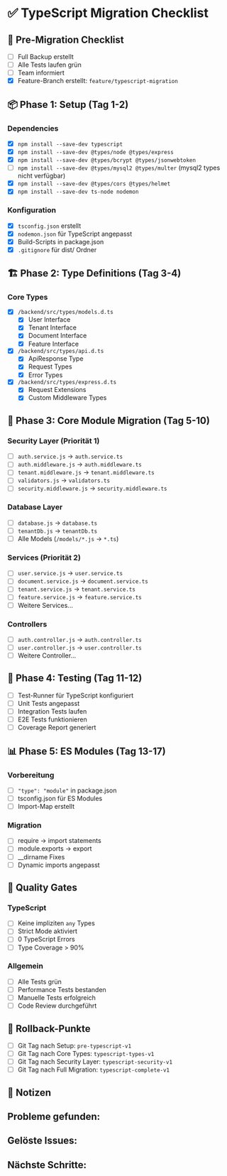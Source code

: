 # ✅ TypeScript Migration Checklist

## 🚀 Pre-Migration Checklist

- [ ] Full Backup erstellt
- [ ] Alle Tests laufen grün
- [ ] Team informiert
- [x] Feature-Branch erstellt: `feature/typescript-migration`

## 📦 Phase 1: Setup (Tag 1-2)

### Dependencies
- [x] `npm install --save-dev typescript`
- [x] `npm install --save-dev @types/node @types/express`
- [x] `npm install --save-dev @types/bcrypt @types/jsonwebtoken`
- [ ] `npm install --save-dev @types/mysql2 @types/multer` (mysql2 types nicht verfügbar)
- [x] `npm install --save-dev @types/cors @types/helmet`
- [x] `npm install --save-dev ts-node nodemon`

### Konfiguration
- [x] `tsconfig.json` erstellt
- [x] `nodemon.json` für TypeScript angepasst
- [x] Build-Scripts in package.json
- [x] `.gitignore` für dist/ Ordner

## 🏗️ Phase 2: Type Definitions (Tag 3-4)

### Core Types
- [x] `/backend/src/types/models.d.ts`
  - [x] User Interface
  - [x] Tenant Interface
  - [x] Document Interface
  - [x] Feature Interface
  
- [x] `/backend/src/types/api.d.ts`
  - [x] ApiResponse Type
  - [x] Request Types
  - [x] Error Types
  
- [x] `/backend/src/types/express.d.ts`
  - [x] Request Extensions
  - [x] Custom Middleware Types

## 🔄 Phase 3: Core Module Migration (Tag 5-10)

### Security Layer (Priorität 1)
- [ ] `auth.service.js` → `auth.service.ts`
- [ ] `auth.middleware.js` → `auth.middleware.ts`
- [ ] `tenant.middleware.js` → `tenant.middleware.ts`
- [ ] `validators.js` → `validators.ts`
- [ ] `security.middleware.js` → `security.middleware.ts`

### Database Layer
- [ ] `database.js` → `database.ts`
- [ ] `tenantDb.js` → `tenantDb.ts`
- [ ] Alle Models (`/models/*.js` → `*.ts`)

### Services (Priorität 2)
- [ ] `user.service.js` → `user.service.ts`
- [ ] `document.service.js` → `document.service.ts`
- [ ] `tenant.service.js` → `tenant.service.ts`
- [ ] `feature.service.js` → `feature.service.ts`
- [ ] Weitere Services...

### Controllers
- [ ] `auth.controller.js` → `auth.controller.ts`
- [ ] `user.controller.js` → `user.controller.ts`
- [ ] Weitere Controller...

## 🧪 Phase 4: Testing (Tag 11-12)

- [ ] Test-Runner für TypeScript konfiguriert
- [ ] Unit Tests angepasst
- [ ] Integration Tests laufen
- [ ] E2E Tests funktionieren
- [ ] Coverage Report generiert

## 📊 Phase 5: ES Modules (Tag 13-17)

### Vorbereitung
- [ ] `"type": "module"` in package.json
- [ ] tsconfig.json für ES Modules
- [ ] Import-Map erstellt

### Migration
- [ ] require → import statements
- [ ] module.exports → export
- [ ] __dirname Fixes
- [ ] Dynamic imports angepasst

## 🎯 Quality Gates

### TypeScript
- [ ] Keine impliziten `any` Types
- [ ] Strict Mode aktiviert
- [ ] 0 TypeScript Errors
- [ ] Type Coverage > 90%

### Allgemein
- [ ] Alle Tests grün
- [ ] Performance Tests bestanden
- [ ] Manuelle Tests erfolgreich
- [ ] Code Review durchgeführt

## 🚨 Rollback-Punkte

- [ ] Git Tag nach Setup: `pre-typescript-v1`
- [ ] Git Tag nach Core Types: `typescript-types-v1`
- [ ] Git Tag nach Security Layer: `typescript-security-v1`
- [ ] Git Tag nach Full Migration: `typescript-complete-v1`

## 📝 Notizen

**Probleme gefunden:**
- 

**Gelöste Issues:**
- 

**Nächste Schritte:**
-